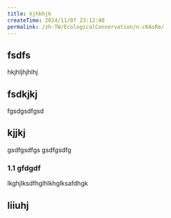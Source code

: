 ```yaml
---
title: kjhkhjk
createTime: 2024/11/07 23:12:48
permalink: /zh-TW/EcologicalConservation/n-cKAsRe/
---
```


## fsdfs
hkjhljhjhlhj
## fsdkjkj

fgsdgsdfgsd

## kjjkj

gsdfgsdfgs
gsdfgsdfg

### 1.1 gfdgdf


lkghjlksdfhglhlkhglksafdhgk

## liiuhj

